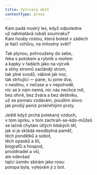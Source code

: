 ```yaml
---
title: Vytrvalý déšť
contentType: prose
---
```


<section>

Kam padá modrý les, když odpoledne  
už nahmatává rubáš soumraku?  
Kam houby rostou, která bolest v zádech  
je tlačí vzhůru, na milostný svět?

Tak plynou, pohrouženy do sebe,  
řeka s potokem a rybník s mořem  
a kapky v řadách jako na výcvik  
a stíny stromů zaclánějí strom,  
tak plné svodů, vábivé jak noc,  
tak strhující — pane, tu jsme dva,  
v nestínu, v nečase a v nepohodě,  
nic se k nám nemá, nic nás nechce mít,  
bez ohně, bez žvára a bez deštníku,  
už se pomalu vzdávám, pouštím slovo  
jak prošlý peníz prokřehlými prsty.

Ještě když prchá polekaný vzduch,  
v tom úprku, v tom zachraň-se-kdo-můžeš  
se lačně chytám útlých lidských těl,  
jak si je skládá neodbytná paměť,  
těch pondělků a sobot,  
těch opasků a šlí,  
biografů a hospod,  
prostěradel a vší,  
ale odevšad  
tající úsměv sbírám jako rosu:  
potopa byla, vylejvám ji z bot.

</section>
